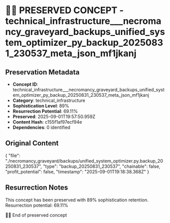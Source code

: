 # 🏴‍☠️ PRESERVED CONCEPT - technical_infrastructure___necromancy_graveyard_backups_unified_system_optimizer_py_backup_20250831_230537_meta_json_mf1jkanj

## Preservation Metadata
- **Concept ID**: technical_infrastructure___necromancy_graveyard_backups_unified_system_optimizer_py_backup_20250831_230537_meta_json_mf1jkanj
- **Category**: technical_infrastructure
- **Sophistication Level**: 89%
- **Resurrection Potential**: 69.11%
- **Preserved**: 2025-09-01T19:57:50.959Z
- **Content Hash**: c155f1af97ecf94e
- **Dependencies**: 0 identified

## Original Content

{
  "file": "./necromancy_graveyard/backups/unified_system_optimizer.py.backup_20250831_230537",
  "type": "backup_20250831_230537",
  "chainable": false,
  "profit_potential": false,
  "timestamp": "2025-09-01T19:18:38.368Z"
}

## Resurrection Notes
This concept has been preserved with 89% sophistication retention.
Resurrection potential: 69.11%

🏴‍☠️ End of preserved concept